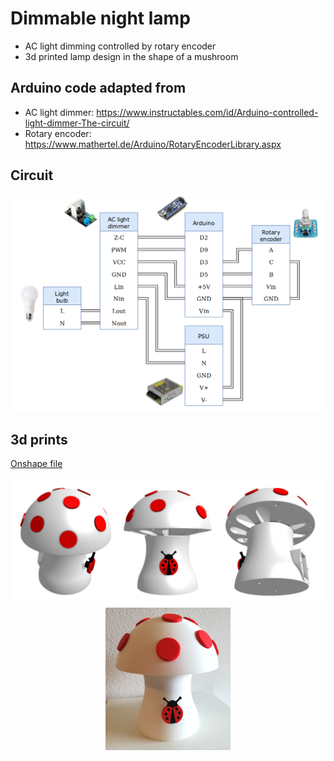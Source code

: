# Dimmable night lamp

- AC light dimming controlled by rotary encoder
- 3d printed lamp design in the shape of a mushroom

## Arduino code adapted from

- AC light dimmer: https://www.instructables.com/id/Arduino-controlled-light-dimmer-The-circuit/
- Rotary encoder: https://www.mathertel.de/Arduino/RotaryEncoderLibrary.aspx

## Circuit

<p align="center">
    <img src="circuit.png" width="700px">
</p>

## 3d prints

[Onshape file](https://cad.onshape.com/documents/18eb6e605793d25ea773f81d/w/6521c0d1b9b9e777c69c406c/e/59e82885677739ed15fef912)

<p align="center">
    <img src="3d views.png" width="600px">
    <img src="pic.png" width="200px">
</p>

